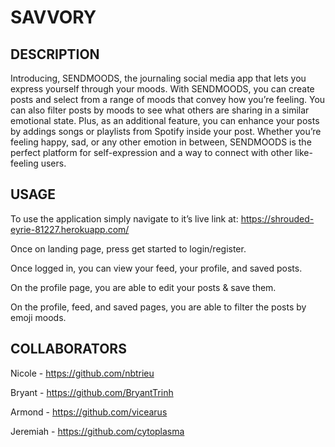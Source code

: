 # SAVVORY

## DESCRIPTION 

Introducing, SENDMOODS, the journaling social media app that lets you express yourself through your moods. With SENDMOODS, you can create posts and select from a range of moods that convey how you’re feeling. You can also filter posts by moods to see what others are sharing in a similar emotional state. 
Plus, as an additional feature, you can enhance your posts by addings songs or playlists from Spotify inside your post. 
Whether you’re feeling happy, sad, or any other emotion in between, SENDMOODS is the perfect platform for self-expression and a way to connect with other like-feeling users.


## USAGE

To use the application simply navigate to it’s live link at: https://shrouded-eyrie-81227.herokuapp.com/

Once on landing page, press get started to login/register.

Once logged in, you can view your feed, your profile, and saved posts.

On the profile page, you are able to edit your posts & save them.

On the profile, feed, and saved pages, you are able to filter the posts by emoji moods.

## COLLABORATORS 

Nicole - https://github.com/nbtrieu

Bryant - https://github.com/BryantTrinh

Armond -  https://github.com/vicearus

Jeremiah - https://github.com/cytoplasma
